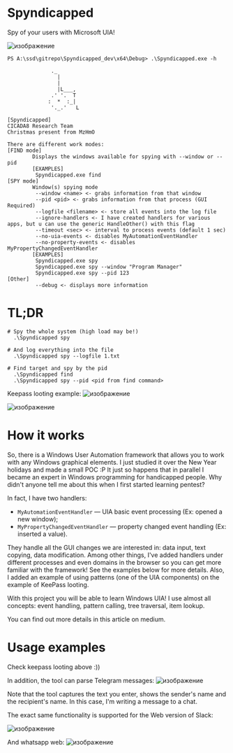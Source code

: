 # Spyndicapped

Spy of your users with Microsoft UIA! 

![изображение](https://github.com/user-attachments/assets/052ae59a-67d8-4d04-9fa1-847a34562af6)

```shell
PS A:\ssd\gitrepo\Spyndicapped_dev\x64\Debug> .\Spyndicapped.exe -h

              ._
                |
                |
                |L___,
              .' '.  T
             :  *  :_|
              '._.'   L

[Spyndicapped]
CICADA8 Research Team
Christmas present from MzHmO

There are different work modes:
[FIND mode]
        Displays the windows available for spying with --window or --pid
        [EXAMPLES]
         Spyndicapped.exe find
[SPY mode]
        Window(s) spying mode
         --window <name> <- grabs information from that window
         --pid <pid> <- grabs information from that process (GUI Required)
         --logfile <filename> <- store all events into the log file
         --ignore-handlers <- I have created handlers for various apps, but u can use the generic HandleOther() with this flag
         --timeout <sec> <- interval to process events (default 1 sec)
         --no-uia-events <- disables MyAutomationEventHandler
         --no-property-events <- disables MyPropertyChangedEventHandler
        [EXAMPLES]
         Spyndicapped.exe spy
         Spyndicapped.exe spy --window "Program Manager"
         Spyndicapped.exe spy --pid 123
[Other]
         --debug <- displays more information
```

# TL;DR

```shell
# Spy the whole system (high load may be!)
  .\Spyndicapped spy

# And log everything into the file
  .\Spyndicapped spy --logfile 1.txt

# Find target and spy by the pid
  .\Spyndicapped find
  .\Spyndicapped spy --pid <pid from find command>
```

Keepass looting example:
![изображение](https://github.com/user-attachments/assets/e14839f0-5692-4eed-868e-4dd3e9336667)

![изображение](https://github.com/user-attachments/assets/c7e7c40c-5137-44c0-a96d-b044505a177c)


# How it works
So, there is a Windows User Automation framework that allows you to work with any Windows graphical elements. I just studied it over the New Year holidays and made a small POC :P It just so happens that in parallel I became an expert in Windows programming for handicapped people. Why didn't anyone tell me about this when I first started learning pentest?

In fact, I have two handlers:
- `MyAutomationEventHandler` — UIA basic event processing (Ex: opened a new window);
- `MyPropertyChangedEventHandler` — property changed event handling (Ex: inserted a value).

They handle all the GUI changes we are interested in: data input, text copying, data modification. Among other things, I've added handlers under different processes and even domains in the browser so you can get more familiar with the framework! See the examples below for more details. Also, I added an example of using patterns (one of the UIA components) on the example of KeePass looting.

With this project you will be able to learn Windows UIA! I use almost all concepts: event handling, pattern calling, tree traversal, item lookup.

You can find out more details in this article on medium.

# Usage examples

Check keepass looting above :))

In addition, the tool can parse Telegram messages:
![изображение](https://github.com/user-attachments/assets/03458550-9aef-4eaf-b99c-1c98e62ba61e)

Note that the tool captures the text you enter, shows the sender's name and the recipient's name. In this case, I'm writing a message to a chat.

The exact same functionality is supported for the Web version of Slack:

![изображение](https://github.com/user-attachments/assets/b5559d1f-8916-4b58-ac0d-016c62e2aae4)

And whatsapp web:
![изображение](https://github.com/user-attachments/assets/b88fb837-4cba-4312-8f25-6eb766239544)



